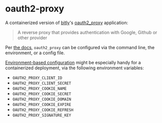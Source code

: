 # oauth2-proxy

A containerized version of [bitly][]'s [oauth2_proxy][] application:

> A reverse proxy that provides authentication with Google, Github or other
> provider

Per [the docs][config-docs], `oauth2_proxy` can be configured via the command
line, the environment, or a config file.

[Environment-based configuration][env-docs] might be especially handy for a containerized
deployment, via the following environment variables:

- `OAUTH2_PROXY_CLIENT_ID`
- `OAUTH2_PROXY_CLIENT_SECRET`
- `OAUTH2_PROXY_COOKIE_NAME`
- `OAUTH2_PROXY_COOKIE_SECRET`
- `OAUTH2_PROXY_COOKIE_DOMAIN`
- `OAUTH2_PROXY_COOKIE_EXPIRE`
- `OAUTH2_PROXY_COOKIE_REFRESH`
- `OAUTH2_PROXY_SIGNATURE_KEY`

[bitly]: https://bitly.com/
[oauth2_proxy]: https://github.com/bitly/oauth2_proxy
[config-docs]: https://github.com/bitly/oauth2_proxy#configuration
[env-docs]: https://github.com/bitly/oauth2_proxy#environment-variables
